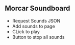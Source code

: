 ## Morcar Soundboard

* Request Sounds JSON
* Add sounds to page
* CLick to play
* Button to stop all sounds

